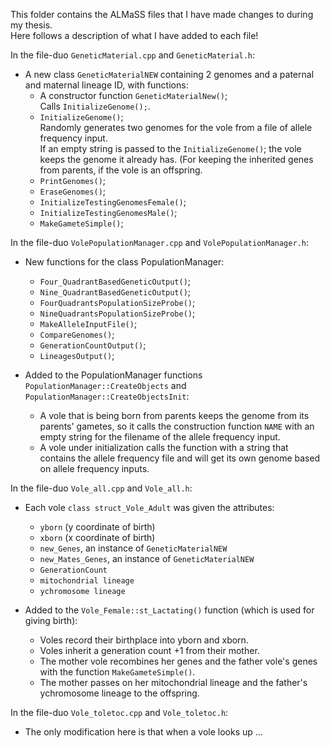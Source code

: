 This folder contains the ALMaSS files that I have made changes to during my thesis.  
Here follows a description of what I have added to each file!  

In the file-duo `GeneticMaterial.cpp` and `GeneticMaterial.h`:  
* A new class `GeneticMaterialNEW` containing 2 genomes and a paternal and maternal lineage ID, with functions:
  - A constructor function `GeneticMaterialNew()`; <br>
Calls `InitializeGenome();`.
  - `InitializeGenome()`; <br>
    Randomly generates two genomes for the vole from a file of allele frequency input. <br>
    If an empty string is passed to the `InitializeGenome()`; the vole keeps the genome it already has. (For keeping the inherited genes from parents, if the vole is an offspring.
  - `PrintGenomes()`;
  - `EraseGenomes()`;
  - `InitializeTestingGenomesFemale()`;
  - `InitializeTestingGenomesMale()`;
  - `MakeGameteSimple()`;

In the file-duo `VolePopulationManager.cpp` and `VolePopulationManager.h`:  
* New functions for the class PopulationManager:
  - `Four_QuadrantBasedGeneticOutput()`;
  - `Nine_QuadrantBasedGeneticOutput()`;
  - `FourQuadrantsPopulationSizeProbe()`;
  - `NineQuadrantsPopulationSizeProbe()`;
  - `MakeAlleleInputFile()`;
  - `CompareGenomes()`;
  - `GenerationCountOutput()`;
  - `LineagesOutput()`;

* Added to the PopulationManager functions `PopulationManager::CreateObjects` and `PopulationManager::CreateObjectsInit`:
  - A vole that is being born from parents keeps the genome from its parents' gametes, so it calls the construction function `NAME` with an empty string for the filename of the allele frequency input.
  - A vole under initialization calls the function with a string that contains the allele frequency file and will get its own genome based on allele frequency inputs.

In the file-duo `Vole_all.cpp` and `Vole_all.h`:  
* Each vole `class struct_Vole_Adult` was given the attributes:
  - `yborn` (y coordinate of birth)
  - `xborn` (x coordinate of birth)
  - `new_Genes`, an instance of `GeneticMaterialNEW`
  - `new_Mates_Genes`, an instance of `GeneticMaterialNEW`
  - `GenerationCount`
  - `mitochondrial lineage`
  - `ychromosome lineage`

* Added to the `Vole_Female::st_Lactating()` function (which is used for giving birth):
  - Voles record their birthplace into yborn and xborn.
  - Voles inherit a generation count +1 from their mother.
  - The mother vole recombines her genes and the father vole's genes with the function `MakeGameteSimple()`.
  - The mother passes on her mitochondrial lineage and the father's ychromosome lineage to the offspring.

In the file-duo `Vole_toletoc.cpp` and `Vole_toletoc.h`:  
* The only modification here is that when a vole looks up ...
